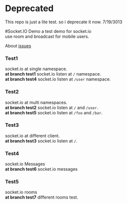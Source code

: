# Deprecated
This repo is just a lite test. so i deprecate it now. 7/19/3013

#Socket.IO Demo
a test demo for socket.io   
use room and broadcast for mobile users.   

About [issues](./issues/)
   
### Test1
socket.io at single namespace.   
__at branch test1__  socket.io listen at `/` namespace.   
__at branch test4__  socket.io listen at `/user` namespace.   

   
### Test2
socket.io at multi namespaces.   
__at branch test2__  socket.io listen at `/` and `/user`.   
__at branch test5__  socket.io listen at `/foo` and `/bar`.   

   
### Test3
socket.io at different client.   
__at branch test3__  socket.io listen at `/`. 

   
### Test4
socket.io Messages   
__at branch test6__ socket.io messages

### Test5
socket.io rooms   
__at branch test7__ different rooms test.

